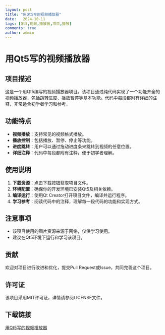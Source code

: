 ```yaml
---
layout: post
title: "用Qt5写的视频播放器"
date:   2024-10-11
tags: [Qt5,视频,播放器,项目,播放]
comments: true
author: admin
---
```

# 用Qt5写的视频播放器

## 项目描述

这是一个用Qt5编写的视频播放器项目。该项目通过纯代码实现了一个功能齐全的视频播放器，包括跳转进度、播放暂停等基本功能。代码中每段都附有详细的注释，非常适合初学者学习和参考。

## 功能特点

- **视频播放**：支持常见的视频格式播放。
- **播放控制**：包括播放、暂停、停止等功能。
- **进度跳转**：用户可以通过拖动进度条来跳转到视频的任意位置。
- **详细注释**：代码中每段都附有注释，便于初学者理解。

## 使用说明

1. **下载资源**：点击下载按钮获取项目文件。
2. **环境配置**：确保你的开发环境已安装Qt5及相关依赖。
3. **编译运行**：使用Qt Creator打开项目文件，编译并运行程序。
4. **学习参考**：阅读代码中的注释，理解每一段代码的功能和实现方式。

## 注意事项

- 该项目使用的图片资源来源于网络，仅供学习使用。
- 建议在Qt5环境下运行和学习该项目。

## 贡献

欢迎对项目进行改进和优化，提交Pull Request或Issue，共同完善这个项目。

## 许可证

该项目采用MIT许可证，详情请参阅LICENSE文件。

## 下载链接

[用Qt5写的视频播放器](https://pan.quark.cn/s/7f3e9f1683d6)